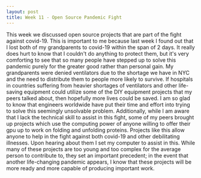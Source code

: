 ```yaml
---
layout: post
title: Week 11 - Open Source Pandemic Fight
---
```


   This week we discussed open source projects that are part of the fight against covid-19. This is important to me because last week I found out that I  lost both of my grandparents to covid-19 within the span of 2 days. It really does hurt to know that I couldn't do anything to protect them, but it's very comforting to see that so many people have stepped up to solve this pandemic purely for the greater good rather than personal gain. My grandparents were denied ventilators due to the shortage we have in NYC and the need to distribute them to people more likely to survive. If hospitals in countries suffering from heavier shortages of ventilators and other life-saving equipment could utilize some of the DIY equipment projects that my peers talked about, then hopefully more lives could be saved. I am so glad to know that engineers worldwide have put their time and effort into trying to solve this seemingly unsolvable problem. Additionally, while I am aware that I lack the technical skill to assist in this fight, some of my peers brought up projects which use the computing power of anyone willing to offer their gpu up to work on folding and unfolding proteins. Projects like this allow anyone to help in the fight against both covid-19 and other debilitating illnesses. Upon hearing about them I set my computer to assist in this. While many of these projects are too young and too complex for the average person to contribute to, they set an important precedent; in the event that another life-changing pandemic appears, I know that these projects will be more ready and more capable of producing important work.
